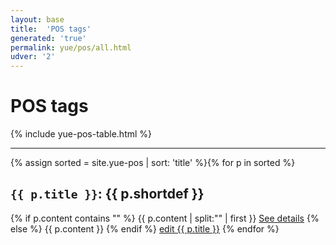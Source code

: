 ```yaml
---
layout: base
title:  'POS tags'
generated: 'true'
permalink: yue/pos/all.html
udver: '2'
---
```


# POS tags

{% include yue-pos-table.html %}

----------

{% assign sorted = site.yue-pos | sort: 'title' %}{% for p in sorted %}
<a id="al-yue-pos/{{ p.title }}" class="al-dest"/>
<h2><code>{{ p.title }}</code>: {{ p.shortdef }}</h2>
{% if p.content contains "<!--details-->" %}    
{{ p.content | split:"<!--details-->" | first }}
<a href="{{ p.title }}" class="al-doc">See details</a>
{% else %}
{{ p.content }}
{% endif %}
<a href="{{ site.git_edit }}/{% if p.collection %}{{ p.relative_path }}{% else %}{{ p.path }}{% endif %}" target="#">edit {{ p.title }}</a>
{% endfor %}
